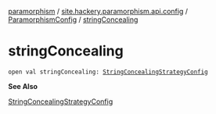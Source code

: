 [paramorphism](../../index.md) / [site.hackery.paramorphism.api.config](../index.md) / [ParamorphismConfig](index.md) / [stringConcealing](./string-concealing.md)

# stringConcealing

`open val stringConcealing: `[`StringConcealingStrategyConfig`](../../site.hackery.paramorphism.api.config.strategies.concealment/-string-concealing-strategy-config.md)

**See Also**

[StringConcealingStrategyConfig](../../site.hackery.paramorphism.api.config.strategies.concealment/-string-concealing-strategy-config.md)

